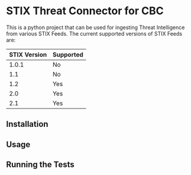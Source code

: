 # STIX Threat Connector for CBC

This is a python project that can be used for ingesting Threat Intelligence from various STIX Feeds. The current supported versions of STIX Feeds are:

| STIX Version| Supported   |
| ----------- | ------------|
| 1.0.1       | No          |
| 1.1         | No          |
| 1.2         | Yes         |
| 2.0         | Yes         |
| 2.1         | Yes         |

## Installation

## Usage

## Running the Tests
